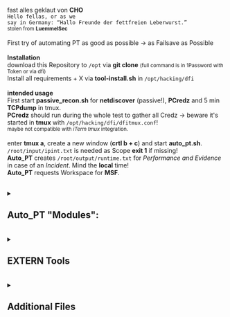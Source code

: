fast alles geklaut von <b>CHO</b> <br>
<code>Hello fellas, or as we say in Germany: “Hallo Freunde der fettfreien Leberwurst.”</code><br>
<small>stolen from <b>LuemmelSec</b><br></small>
<br>
First try of automating PT as good as possible -> as Failsave as Possible<br>
<br>
<b>Installation</b><br>
download this Repository to <code>/opt</code> via <b>git clone</b> <small>(full command is in 1Password with Token or via dfi)</small><br>
Install all requirements + X via <b>tool-install.sh</b> in <code>/opt/hacking/dfi</code><br>
<br>
<b>intended usage</b><br>
First start <b>passive_recon.sh</b> for <b>netdiscover</b> (passive!), <b>PCredz</b> and 5 min <b>TCPdump</b> in tmux.<br>
<b>PCredz</b> should run during the whole test to gather all Credz -> beware it's started in <b>tmux</b> with <code>/opt/hacking/dfi/dfitmux.conf</code>!<br>
<small>maybe not compatible with <i>iTerm tmux</i> integration.</small><br><br>
enter <b>tmux a</b>, create a new window (<b>crtl b + c</b>) and start <b>auto_pt.sh</b>.<br>
<code>/root/input/ipint.txt</code> is needed as Scope <b>exit 1</b> if missing!<br>
<b>Auto_PT</b> creates <code>/root/output/runtime.txt</code> for <i>Performance and Evidence</i> in case of an <i>Incident</i>. Mind the <b>local</b> time!<br>
<b>Auto_PT</b> requests Workspace for <b>MSF</b>.<br>
<br>
<details><summary><h2>Auto_PT "Modules":</h2></summary>
    <h3>active_recon:</h3>
    <b>nmap</b><code>/root/input/ipint.txt</code> -> Scope!<br>
    <b>nmap</b> -> Egress-filter<br>
    <b>nmap</b> -> IP Up Hosts<br>
    <b>nmap</b> -> default Creds<br>
    <b>nmap</b> -> Service scan<br>
    <b></b>create Service lists -> for other toolz<br>
    <b>sslscan</b> -> weak Ciphers <br>
    <b>nmap</b> -> Root login check - needs recheck!<br>
    <b>CME</b> -><code>smb_sign_off.txt</code><br>
    <b></b>create<code>relay_lists</code> -> manual use with<b>impacket-ntlmrelayx</b><br>
<br>
    <h3>autosploit:</h3>
    <b>Metasploit-framework</b><code>ressource.txt</code> in<code>/opt/hacking/resource_script/</code> Folder<br>
<br>
    <h3>zerocheck:</h3>
    <b></b>Zerologon check with<b>MSF</b>, NetBIOS with<b>nbtscan</b><br>
<br>
    <h3>log4check:</h3>
    <b></b>Log4J Log4Shell check with<b>MSF</b>, resource<code>log4j.txt</code> in<code>/opt/hacking/resource_script/</code> Folder<br>
<br>
    <h3>fast_relay:</h3>
    <b></b>5 min<b>responder</b> and<b>impacket-ntlmrelayx</b> vs<code>/root/output/list/smb_sign_off.txt</code>.<br>
<br>
    <h3>looter:</h3>
    <b></b>collect the loot, create internal Folders for "Automater"<br>
<br>
    <h3>counter:</h3>
    <b></b>counts the findings and grabs the subnets in <code>/root/output/loot/intern/findings.txt</code><br>
<br>
    <h3>Auto_PT DONE!</h3>
<br>
    <h3>cleaner:</h3>
    <b></b>cleans all the LogFiles and Output generated by <b>Auto_PT</b> +X.<br>
</details>
<br>
<details><summary><h2>EXTERN Tools</h2></summary>
    <h3>securityheader:</h3>
    <b></b>reads file to check IP/Domains for webserver security header.<br>
<br>
    <h3>slowhttp:</h3>
    <b></b>reads file to check Domains for slowhttp creates html + csv for Screens + Proof.<br>
</details>
<br>
<details><summary><h2>Additional Files</h2></summary>
    <h3>dfitmux.conf</h3>
    <b></b>My <b>tmux</b> Config, some kind of special, used in passive_recon.<br>
<br>
    <h3>zshrc</h3>
    <b></b>my <code>.zshrc</code>, Kali 2020.4 with "seperate command line" and 💀.<br>
<br>
    <h3>customqueries</h3>
    <b></b>Custom <b>Bloodhound</b> 4.1 queries. File goes to <code>\~/Library/Application Support/bloodhound</code><br>
<br>
    <b></b>Additional queries when using the backend for exports "_like_" <b>plumhound</b><br>
    <b></b>Accessible via <code>http://127.0.0.1:7474/browser/</code> or <b>Neo4j Browser</b><br>
<br>
    <code>MATCH (u:User) return u.name, u.displayname, u.description</code> for username + description<br>
    <code>MATCH (c:Computer) WHERE c.haslaps=FALSE RETURN c.name, c.haslaps</code> for Computer without LAPS<br>
    <code>MATCH (c:Computer)-[:MemberOf]->(t:Group) WHERE t.name =~ "(?i)DOMÄNENCONTROLLER.*" RETURN c.name</code> for all DCs (german Domain) <small>(for <b>cme</b> or other tools)</small><br>
</details>
<br>
